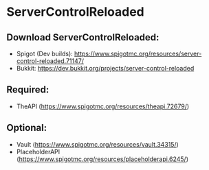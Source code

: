 # ServerControlReloaded

## Download ServerControlReloaded:
- Spigot (Dev builds): https://www.spigotmc.org/resources/server-control-reloaded.71147/
- Bukkit: https://dev.bukkit.org/projects/server-control-reloaded


## Required:
- TheAPI (https://www.spigotmc.org/resources/theapi.72679/)

## Optional:
- Vault (https://www.spigotmc.org/resources/vault.34315/)
- PlaceholderAPI (https://www.spigotmc.org/resources/placeholderapi.6245/)
